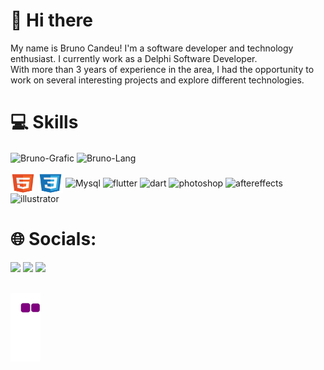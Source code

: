 # 👋 Hi there
My name is Bruno Candeu! I'm a software developer and technology enthusiast. I currently work as a Delphi Software Developer. <br>
With more than 3 years of experience in the area, I had the opportunity to work on several interesting projects and explore different technologies.

##

# 💻 Skills
<div>
    <img align="center" alt="Bruno-Grafic" src="https://github-readme-stats.vercel.app/api?username=Bruno-Candeu&show_icons=true&theme=darcula">
    <img align="center" style="margin: 15" alt="Bruno-Lang" src="https://github-readme-stats.vercel.app/api/top-langs/?username=Bruno-Candeu&hide_progress=true&theme=darcula">
</div>

<div style="display: inline_block"><br>
     <img align="center" alt="html" height="30" width="40" src="https://raw.githubusercontent.com/devicons/devicon/master/icons/html5/html5-original.svg">
     <img align="center" alt="css" height="30" width="40" src="https://raw.githubusercontent.com/devicons/devicon/master/icons/css3/css3-original.svg">        
     <img align="center" alt="Mysql" height="30" width="40" src="https://cdn.jsdelivr.net/gh/devicons/devicon/icons/mysql/mysql-plain-wordmark.svg"/>          
     <img align="center" alt="flutter" height="30" width="40" src="https://cdn.jsdelivr.net/gh/devicons/devicon/icons/flutter/flutter-plain.svg"/>
     <img align="center" alt="dart" height="30" width="40" src="https://cdn.jsdelivr.net/gh/devicons/devicon/icons/dart/dart-plain-wordmark.svg"/>    
     <img align="center" alt="photoshop" height="30" width="40" src="https://cdn.jsdelivr.net/gh/devicons/devicon/icons/photoshop/photoshop-plain.svg"/>
     <img align="center" alt="aftereffects" height="30" width="40" src="https://cdn.jsdelivr.net/gh/devicons/devicon/icons/aftereffects/aftereffects-plain.svg"/>
    <img align="center" alt="illustrator" height="30" width="40" src="https://cdn.jsdelivr.net/gh/devicons/devicon/icons/illustrator/illustrator-plain.svg"/>
</div>
  
  ##

 # 🌐 Socials:
<div> 
    <a href="https://instagram.com/bruno_candeu" target="_blank"><img src="https://img.shields.io/badge/-Instagram-%23E4405F?style=for-the-badge&logo=instagram&logoColor=white" target="_blank"></a>    
    <a href = "mailto:n_udak_21@pm.me" target="_blank"><img src="https://img.shields.io/badge/protonmail-%23333?style=for-the-badge&logo=protonmail&logoColor=white" target="_blank"></a>
    <a href="https://www.linkedin.com/in/BrunoCandeu-Developer" target="_blank"><img src="https://img.shields.io/badge/-LinkedIn-%230077B5?style=for-the-badge&logo=linkedin&logoColor=white" target="_blank"></a>      
</div>

##

![snake gif](https://github.com/bruno-candeu/bruno-candeu/blob/output/github-contribution-grid-snake.gif)
